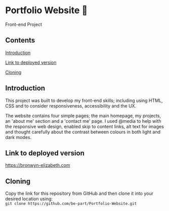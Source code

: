 # Portfolio Website :seedling:

Front-end Project

## Contents
[Introduction](#introduction)  

[Link to deployed version](#link-to-deployed-version)  

[Cloning](#part-1-cloning)  


## Introduction

This project was built to develop my front-end skills; including using HTML, CSS and to consider responsiveness, accessibility and the UX.  

The website contains four simple pages; the main homepage, my projects, an 'about me' section and a 'contact me' page.
I used @media to help with the responsive web design, enabled skip to content links, alt text for images and thought carefully about the contrast between colours in both light and dark modes.


## Link to deployed version

https://bronwyn-elizabeth.com


## Cloning

Copy the link for this repository from GitHub and then clone it into your desired location using:  
`git clone https://github.com/be-part/Portfolio-Website.git`
